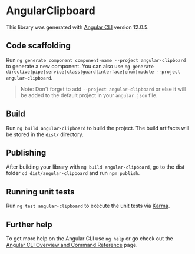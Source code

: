 # AngularClipboard

This library was generated with [Angular CLI](https://github.com/angular/angular-cli) version 12.0.5.

## Code scaffolding

Run `ng generate component component-name --project angular-clipboard` to generate a new component. You can also use `ng generate directive|pipe|service|class|guard|interface|enum|module --project angular-clipboard`.
> Note: Don't forget to add `--project angular-clipboard` or else it will be added to the default project in your `angular.json` file. 

## Build

Run `ng build angular-clipboard` to build the project. The build artifacts will be stored in the `dist/` directory.

## Publishing

After building your library with `ng build angular-clipboard`, go to the dist folder `cd dist/angular-clipboard` and run `npm publish`.

## Running unit tests

Run `ng test angular-clipboard` to execute the unit tests via [Karma](https://karma-runner.github.io).

## Further help

To get more help on the Angular CLI use `ng help` or go check out the [Angular CLI Overview and Command Reference](https://angular.io/cli) page.
